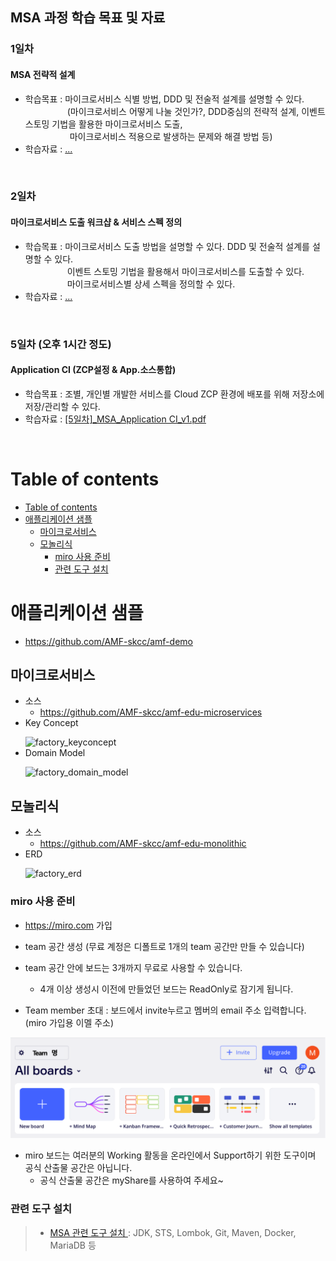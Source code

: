 
## MSA 과정 학습 목표 및 자료 
### 1일차 
#### MSA 전략적 설계
- 학습목표 : 마이크로서비스 식별 방법, DDD 및 전술적 설계를 설명할 수 있다.<br>
  &nbsp;&nbsp;&nbsp;&nbsp;&nbsp;&nbsp;&nbsp;&nbsp;&nbsp;&nbsp;&nbsp;&nbsp;&nbsp;&nbsp;&nbsp;&nbsp;&nbsp;(마이크로서비스 어떻게 나눌 것인가?, DDD중심의 전략적 설계, 이벤트 스토밍 기법을 활용한 마이크로서비스 도출,<br> 
  &nbsp;&nbsp;&nbsp;&nbsp;&nbsp;&nbsp;&nbsp;&nbsp;&nbsp;&nbsp;&nbsp;&nbsp;&nbsp;&nbsp;&nbsp;&nbsp;&nbsp;&nbsp;마이크로서비스 적용으로 발생하는 문제와 해결 방법 등)
- 학습자료 : [...](...)
<br>   


### 2일차 
#### 마이크로서비스 도출 워크샵 & 서비스 스펙 정의
- 학습목표 : 마이크로서비스 도출 방법을 설명할 수 있다. DDD 및 전술적 설계를 설명할 수 있다.<br>
  &nbsp;&nbsp;&nbsp;&nbsp;&nbsp;&nbsp;&nbsp;&nbsp;&nbsp;&nbsp;&nbsp;&nbsp;&nbsp;&nbsp;&nbsp;&nbsp;&nbsp;이벤트 스토밍 기법을 활용해서 마이크로서비스를 도출할 수 있다.<br>
  &nbsp;&nbsp;&nbsp;&nbsp;&nbsp;&nbsp;&nbsp;&nbsp;&nbsp;&nbsp;&nbsp;&nbsp;&nbsp;&nbsp;&nbsp;&nbsp;&nbsp;마이크로서비스별 상세 스펙을 정의할 수 있다.
- 학습자료 : [...](...)
<br>   


### 5일차 (오후 1시간 정도) 
#### Application CI (ZCP설정 & App.소스통합)
- 학습목표 : 조별, 개인별 개발한 서비스를 Cloud ZCP 환경에 배포를 위해 저장소에 저장/관리할 수 있다.
- 학습자료 : [[5일차]_MSA_Application CI_v1.pdf](...)
<br> 


# Table of contents
- [Table of contents](#table-of-contents)
- [애플리케이션 샘플](#애플리케이션-샘플)
  - [마이크로서비스](#마이크로서비스)
  - [모놀리식](#모놀리식)
    - [miro 사용 준비](#miro-사용-준비)
    - [관련 도구 설치](#관련-도구-설치)

# 애플리케이션 샘플
- https://github.com/AMF-skcc/amf-demo


## 마이크로서비스
- 소스
  - https://github.com/AMF-skcc/amf-edu-microservices
- Key Concept</p>
  ![factory_keyconcept](https://user-images.githubusercontent.com/62231786/113655776-687aa280-96d5-11eb-9847-e72e21c0ee8a.png)
- Domain Model</p>
  ![factory_domain_model](https://user-images.githubusercontent.com/62231786/113655774-67497580-96d5-11eb-81b5-593f7a23d18e.png)

## 모놀리식
- 소스
  - https://github.com/AMF-skcc/amf-edu-monolithic
- ERD</p>
  ![factory_erd](https://user-images.githubusercontent.com/62231786/113655775-687aa280-96d5-11eb-9439-293685fbc2a6.png)

### miro 사용 준비
- https://miro.com 가입
- team 공간 생성 (무료 계정은 디폴트로 1개의 team 공간만 만들 수 있습니다) 
- team 공간 안에 보드는 3개까지 무료로 사용할 수 있습니다. 
  - 4개 이상 생성시 이전에 만들었던 보드는 ReadOnly로 잠기게 됩니다.  

- Team member 초대 : 보드에서 invite누르고 멤버의 email 주소 입력합니다. (miro 가입용 이멜 주소)
  
![](/images/miro-board-creation.png)

- miro 보드는 여러분의 Working 활동을 온라인에서 Support하기 위한 도구이며 공식 산출물 공간은 아닙니다.
  - 공식 산출물 공간은 myShare를 사용하여 주세요~

### 관련 도구 설치
> - [ MSA 관련 도구 설치 ](https://github.com/AMF-skcc/AMF2022/blob/main/msa/MSA_install.md#...) : JDK, STS, Lombok, Git, Maven, Docker, MariaDB 등
